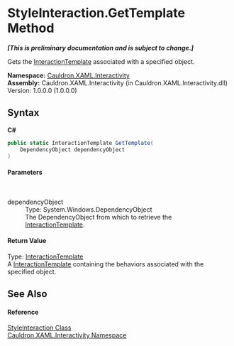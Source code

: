 # StyleInteraction.GetTemplate Method 
 _**\[This is preliminary documentation and is subject to change.\]**_

Gets the <a href="T_Cauldron_XAML_Interactivity_InteractionTemplate">InteractionTemplate</a> associated with a specified object.

**Namespace:**&nbsp;<a href="N_Cauldron_XAML_Interactivity">Cauldron.XAML.Interactivity</a><br />**Assembly:**&nbsp;Cauldron.XAML.Interactivity (in Cauldron.XAML.Interactivity.dll) Version: 1.0.0.0 (1.0.0.0)

## Syntax

**C#**<br />
``` C#
public static InteractionTemplate GetTemplate(
	DependencyObject dependencyObject
)
```


#### Parameters
&nbsp;<dl><dt>dependencyObject</dt><dd>Type: System.Windows.DependencyObject<br />The DependencyObject from which to retrieve the <a href="T_Cauldron_XAML_Interactivity_InteractionTemplate">InteractionTemplate</a>.</dd></dl>

#### Return Value
Type: <a href="T_Cauldron_XAML_Interactivity_InteractionTemplate">InteractionTemplate</a><br />A <a href="T_Cauldron_XAML_Interactivity_InteractionTemplate">InteractionTemplate</a> containing the behaviors associated with the specified object.

## See Also


#### Reference
<a href="T_Cauldron_XAML_Interactivity_StyleInteraction">StyleInteraction Class</a><br /><a href="N_Cauldron_XAML_Interactivity">Cauldron.XAML.Interactivity Namespace</a><br />